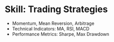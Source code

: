 # Skill: Trading Strategies
- Momentum, Mean Reversion, Arbitrage
- Technical Indicators: MA, RSI, MACD
- Performance Metrics: Sharpe, Max Drawdown
